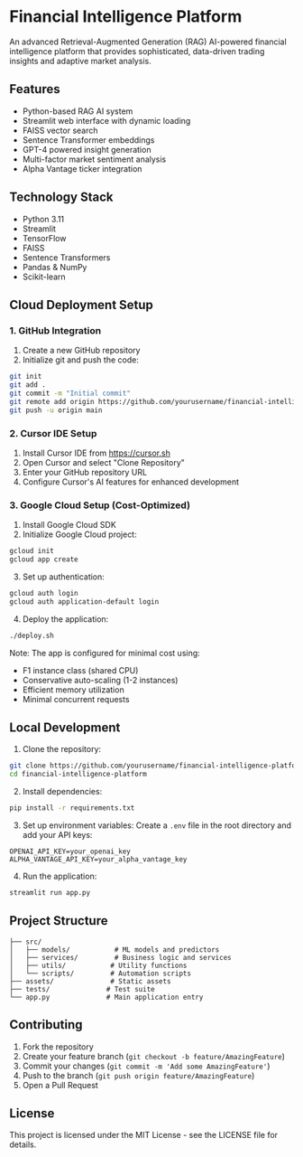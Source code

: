 # Financial Intelligence Platform

An advanced Retrieval-Augmented Generation (RAG) AI-powered financial intelligence platform that provides sophisticated, data-driven trading insights and adaptive market analysis.

## Features

- Python-based RAG AI system
- Streamlit web interface with dynamic loading
- FAISS vector search
- Sentence Transformer embeddings
- GPT-4 powered insight generation
- Multi-factor market sentiment analysis
- Alpha Vantage ticker integration

## Technology Stack

- Python 3.11
- Streamlit
- TensorFlow
- FAISS
- Sentence Transformers
- Pandas & NumPy
- Scikit-learn

## Cloud Deployment Setup

### 1. GitHub Integration
1. Create a new GitHub repository
2. Initialize git and push the code:
```bash
git init
git add .
git commit -m "Initial commit"
git remote add origin https://github.com/yourusername/financial-intelligence-platform.git
git push -u origin main
```

### 2. Cursor IDE Setup
1. Install Cursor IDE from https://cursor.sh
2. Open Cursor and select "Clone Repository"
3. Enter your GitHub repository URL
4. Configure Cursor's AI features for enhanced development

### 3. Google Cloud Setup (Cost-Optimized)
1. Install Google Cloud SDK
2. Initialize Google Cloud project:
```bash
gcloud init
gcloud app create
```
3. Set up authentication:
```bash
gcloud auth login
gcloud auth application-default login
```
4. Deploy the application:
```bash
./deploy.sh
```

Note: The app is configured for minimal cost using:
- F1 instance class (shared CPU)
- Conservative auto-scaling (1-2 instances)
- Efficient memory utilization
- Minimal concurrent requests

## Local Development

1. Clone the repository:
```bash
git clone https://github.com/yourusername/financial-intelligence-platform.git
cd financial-intelligence-platform
```

2. Install dependencies:
```bash
pip install -r requirements.txt
```

3. Set up environment variables:
Create a `.env` file in the root directory and add your API keys:
```
OPENAI_API_KEY=your_openai_key
ALPHA_VANTAGE_API_KEY=your_alpha_vantage_key
```

4. Run the application:
```bash
streamlit run app.py
```

## Project Structure

```
├── src/
│   ├── models/           # ML models and predictors
│   ├── services/         # Business logic and services
│   ├── utils/           # Utility functions
│   └── scripts/         # Automation scripts
├── assets/              # Static assets
├── tests/              # Test suite
└── app.py              # Main application entry
```

## Contributing

1. Fork the repository
2. Create your feature branch (`git checkout -b feature/AmazingFeature`)
3. Commit your changes (`git commit -m 'Add some AmazingFeature'`)
4. Push to the branch (`git push origin feature/AmazingFeature`)
5. Open a Pull Request

## License

This project is licensed under the MIT License - see the LICENSE file for details.